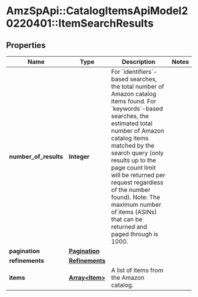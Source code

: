 # AmzSpApi::CatalogItemsApiModel20220401::ItemSearchResults

## Properties
Name | Type | Description | Notes
------------ | ------------- | ------------- | -------------
**number_of_results** | **Integer** | For &#x60;identifiers&#x60;-based searches, the total number of Amazon catalog items found. For &#x60;keywords&#x60;-based searches, the estimated total number of Amazon catalog items matched by the search query (only results up to the page count limit will be returned per request regardless of the number found).  Note: The maximum number of items (ASINs) that can be returned and paged through is 1000. | 
**pagination** | [**Pagination**](Pagination.md) |  | 
**refinements** | [**Refinements**](Refinements.md) |  | 
**items** | [**Array&lt;Item&gt;**](Item.md) | A list of items from the Amazon catalog. | 

